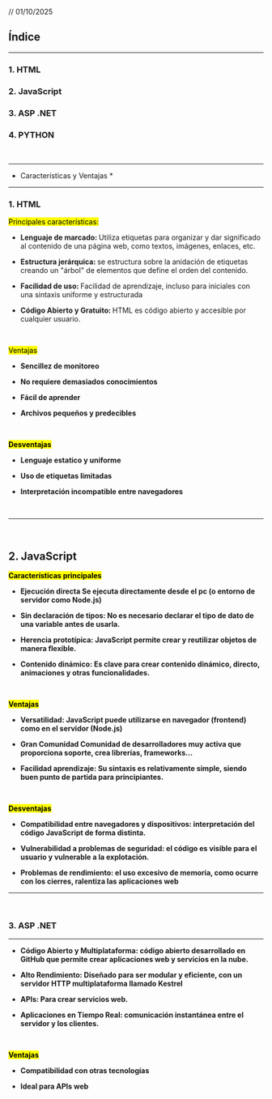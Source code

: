 // 01/10/2025

## Índice

---

### 1. HTML
### 2. JavaScript
### 3. ASP .NET
### 4. PYTHON

<br>

---
* Características y Ventajas *
---


### 1. HTML 

<mark>Principales características: </mark>

- <b> Lenguaje de marcado: </b> Utiliza etiquetas para organizar y dar significado al contenido de una página web, como textos, imágenes, enlaces, etc. 

- <b> Estructura jerárquica: </b> se estructura sobre la anidación de etiquetas creando un "árbol" de elementos que define el orden del contenido.

- <b> Facilidad de uso: </b> Facilidad de aprendizaje, incluso para iniciales con una sintaxis uniforme y estructurada </b>

- <b> Código Abierto y Gratuito: </b> HTML es código abierto y accesible por cualquier usuario.

<br>

<mark> Ventajas </mark>

- <b> Sencillez de monitoreo

- <b> No requiere demasiados conocimientos </b>

- <b> Fácil de aprender </b>

- <b> Archivos pequeños y predecibles </b>

<br>

<mark> Desventajas  </mark>

- <b> Lenguaje estatico y uniforme </b>

- <b> Uso de etiquetas limitadas </b>

- <b> Interpretación incompatible entre navegadores </b>

<br>

---

<br>

## 2. JavaScript 

<mark> Características principales </mark>

- <b> Ejecución directa </b> Se ejecuta directamente desde el pc (o entorno de servidor como Node.js)

- <b> Sin declaración de tipos: </b> No es necesario declarar el tipo de dato de una variable antes de usarla.

- <b> Herencia prototípica: </b> <c> JavaScript </c> permite crear y reutilizar objetos de manera flexible.

- <b> Contenido dinámico: </b> Es clave para crear contenido dinámico, directo, animaciones y otras funcionalidades.

<br>

<mark> Ventajas </mark>

- <b> Versatilidad: </b> JavaScript puede utilizarse en navegador (frontend) como en el servidor (Node.js)

- <b> Gran Comunidad </b> Comunidad de desarrolladores muy activa que proporciona soporte, crea librerías, frameworks...

- <b> Facilidad aprendizaje: </b> Su sintaxis es relativamente simple, siendo buen punto de partida para principiantes. 

<br>

<mark> Desventajas </mark>


- <b> Compatibilidad entre navegadores y dispositivos: </b> interpretación del código JavaScript de forma distinta.


- <b> Vulnerabilidad a problemas de seguridad: </b> el código es visible para el usuario y vulnerable a la explotación.


- <b> Problemas de rendimiento: </b> el uso excesivo de memoria, como ocurre con los cierres, ralentiza las aplicaciones web




---

<br>

### 3. ASP .NET
---


- <b> Código Abierto y Multiplataforma: </b>  código abierto desarrollado en GitHub que permite crear aplicaciones web y servicios en la nube.


- <b> Alto Rendimiento: </b> Diseñado para ser modular y eficiente, con un servidor HTTP multiplataforma llamado Kestrel


- <b> APIs: </b> Para crear servicios web. 

- <b> Aplicaciones en Tiempo Real: </b> comunicación instantánea entre el servidor y los clientes. 


<br>

<mark> Ventajas </mark>

- <b> Compatibilidad con otras tecnologías </b>

- <b> Ideal para APIs web </b>


